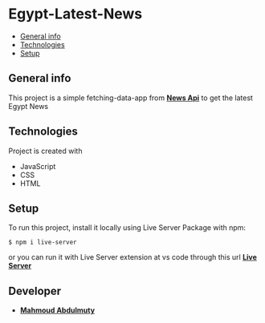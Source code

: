 # Egypt-Latest-News
* [General info](#general-info)
* [Technologies](#technologies)
* [Setup](#setup)

## General info
This project is a simple fetching-data-app from **[News Api](https://newsapi.org/)** to get the latest Egypt News
	
## Technologies
Project is created with
* JavaScript
* CSS
* HTML
	
## Setup
To run this project, install it locally using Live Server Package with npm:

```
$ npm i live-server
```
or you can run it with Live Server extension at vs code through this url **[Live Server
](https://marketplace.visualstudio.com/items?itemName=ritwickdey.LiveServer)**

## Developer 
* **[Mahmoud Abdulmuty](https://www.linkedin.com/in/mahmoud-abdulmuty/)**
